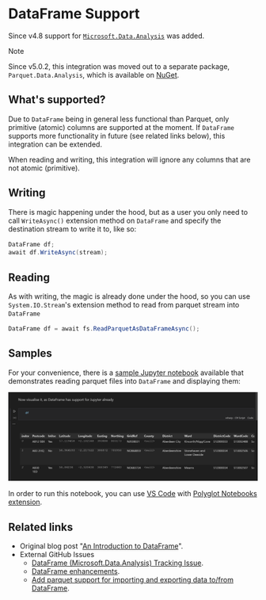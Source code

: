 # DataFrame Support

Since v4.8 support for [`Microsoft.Data.Analysis`](https://www.nuget.org/packages/Microsoft.Data.Analysis) was added.

> [!NOTE]
> Since v5.0.2, this integration was moved out to a separate package, `Parquet.Data.Analysis`, which is available on [NuGet](https://www.nuget.org/packages/Parquet.Net.Data.Analysis).

## What's supported?

Due to `DataFrame` being in general less functional than Parquet, only primitive (atomic) columns are supported at the moment. If `DataFrame` supports more functionality in future (see related links below), this integration can be extended. 

When reading and writing, this integration will ignore any columns that are not atomic (primitive).

## Writing

There is magic happening under the hood, but as a user you only need to call `WriteAsync()` extension method on `DataFrame` and specify the destination stream to write it to, like so:

```C#
DataFrame df;
await df.WriteAsync(stream);
```

## Reading

As with writing, the magic is already done under the hood, so you can use `System.IO.Stream`'s extension method to read from parquet stream into `DataFrame`

```C#
DataFrame df = await fs.ReadParquetAsDataFrameAsync();
```

## Samples

For your convenience, there is a [sample Jupyter notebook](https://github.com/aloneguid/parquet-dotnet/blob/master/notebooks/read_dataframe.ipynb) available that demonstrates reading parquet files into `DataFrame` and displaying them:

![](img/ipynb-preview.png)


In order to run this notebook, you can use [VS Code](https://code.visualstudio.com/) with [Polyglot Notebooks extension](https://marketplace.visualstudio.com/items?itemName=ms-dotnettools.dotnet-interactive-vscode). 

## Related links

- Original blog post "[An Introduction to DataFrame](https://devblogs.microsoft.com/dotnet/an-introduction-to-dataframe/)".
- External GitHub Issues
  - [DataFrame (Microsoft.Data.Analysis) Tracking Issue](https://github.com/dotnet/machinelearning/issues/6144).
  - [DataFrame enhancements](https://github.com/dotnet/machinelearning/issues/6088).
  - [Add parquet support for importing and exporting data to/from DataFrame](https://github.com/dotnet/machinelearning/issues/5972).
